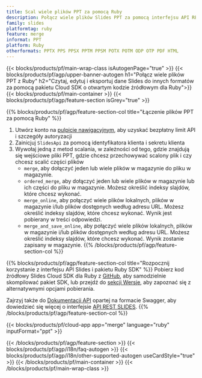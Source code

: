```yaml
---
title: Scal wiele plików PPT za pomocą Ruby
description: Połącz wiele plików Slides PPT za pomocą interfejsu API REST i pakietu Ruby SDK o otwartym kodzie źródłowym
family: slides
platformtag: ruby
feature: merge
informat: PPT
platform: Ruby
otherformats: PPTX PPS PPSX PPTM PPSM POTX POTM ODP OTP PDF HTML
---
```


{{< blocks/products/pf/main-wrap-class isAutogenPage="true" >}}
{{< blocks/products/pf/agp/upper-banner-autogen h1="Połącz wiele plików PPT z Ruby" h2="Czytaj, edytuj i eksportuj dane Slides do innych formatów za pomocą pakietu Cloud SDK o otwartym kodzie źródłowym dla Ruby">}}
{{< blocks/products/pf/main-container >}}
{{< blocks/products/pf/agp/feature-section isGrey="true" >}}

{{% blocks/products/pf/agp/feature-section-col title="Łączenie plików PPT za pomocą Ruby" %}}
1. Utwórz konto na <a href="https://dashboard.aspose.cloud/">pulpicie nawigacyjnym</a>, aby uzyskać bezpłatny limit API i szczegóły autoryzacji
1. Zainicjuj ```SlidesApi``` za pomocą identyfikatora klienta i sekretu klienta
1. Wywołaj jedną z metod scalania, w zależności od tego, gdzie znajdują się wejściowe pliki PPT, gdzie chcesz przechowywać scalony plik i czy chcesz scalić części plików
    - ```merge```, aby dołączyć jeden lub wiele plików w magazynie do pliku w magazynie.
    - ```ordered_merge```, aby dołączyć jeden lub wiele plików w magazynie lub ich części do pliku w magazynie. Możesz określić indeksy slajdów, które chcesz wykonać.
    - ```merge_online```, aby połączyć wiele plików lokalnych, plików w magazynie i/lub plików dostępnych według adresu URL. Możesz określić indeksy slajdów, które chcesz wykonać. Wynik jest pobierany w treści odpowiedzi.
    - ```merge_and_save_online```, aby połączyć wiele plików lokalnych, plików w magazynie i/lub plików dostępnych według adresu URL. Możesz określić indeksy slajdów, które chcesz wykonać. Wynik zostanie zapisany w magazynie.
{{% /blocks/products/pf/agp/feature-section-col %}}

{{% blocks/products/pf/agp/feature-section-col title="Rozpocznij korzystanie z interfejsu API Slides i pakietu Ruby SDK" %}}
Pobierz kod źródłowy Slides Cloud SDK dla Ruby z [GitHub](https://github.com/aspose-slides-cloud/aspose-slides-cloud-ruby), aby samodzielnie skompilować pakiet SDK, lub przejdź do [sekcji Wersje](https://releases.aspose.cloud/), aby zapoznać się z alternatywnymi opcjami pobierania.

Zajrzyj także do [Dokumentacji API](https://apireference.aspose.cloud/slides/) opartej na formacie Swagger, aby dowiedzieć się więcej o interfejsie [API REST SLIDES](https://products.aspose.cloud/slides/curl/).
{{% /blocks/products/pf/agp/feature-section-col %}}

{{< blocks/products/pf/cloud-app app="merge" language="ruby" inputFormat="ppt" >}}

{{< /blocks/products/pf/agp/feature-section >}}
{{< blocks/products/pf/agp/i18n/faq-autogen >}}
{{< blocks/products/pf/agp/i18n/other-supported-autogen useCardStyle="true" >}}
{{< /blocks/products/pf/main-container >}}
{{< /blocks/products/pf/main-wrap-class >}}